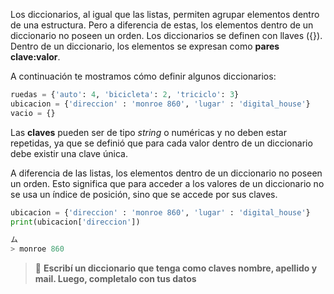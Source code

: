 Los diccionarios, al igual que las listas, permiten agrupar elementos dentro de una estructura. Pero a diferencia de estas, los elementos dentro de un diccionario no poseen un orden. Los diccionarios se definen con llaves ({}). Dentro de un diccionario, los elementos se expresan como **pares clave:valor**.

A continuación te mostramos cómo definir algunos diccionarios:

``` python
ruedas = {'auto': 4, 'bicicleta': 2, 'triciclo': 3}
ubicacion = {'direccion' : 'monroe 860', 'lugar' : 'digital_house'}
vacio = {}
```
Las **claves** pueden ser de tipo _string_ o numéricas y no deben estar repetidas, ya que se definió que para cada valor dentro de un diccionario debe existir una clave única.

A diferencia de las listas, los elementos dentro de un diccionario no poseen un orden. Esto significa que para acceder a los valores de un diccionario no se usa un índice de posición, sino que se accede por sus claves.

``` python
ubicacion = {'direccion' : 'monroe 860', 'lugar' : 'digital_house'}
print(ubicacion['direccion'])

ム
> monroe 860
```

>  :memo: **Escribí un diccionario que tenga como claves nombre, apellido y mail. Luego, completalo con tus datos** 